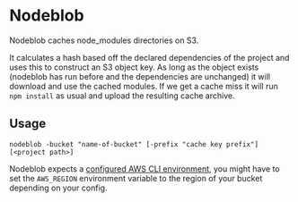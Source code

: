 # Nodeblob

Nodeblob caches node_modules directories on S3.

It calculates a hash based off the declared dependencies of the project and uses this to construct an S3 object key. As long as the object exists (nodeblob has run before and the dependencies are unchanged) it will download and use the cached modules. If we get a cache miss it will run `npm install` as usual and upload the resulting cache archive.

## Usage

`nodeblob -bucket "name-of-bucket" [-prefix "cache key prefix"] [<project path>]`

Nodeblob expects a [configured AWS CLI environment](http://docs.aws.amazon.com/cli/latest/userguide/cli-chap-getting-started.html), you might have to set the `AWS_REGION` environment variable to the region of your bucket depending on your config.
